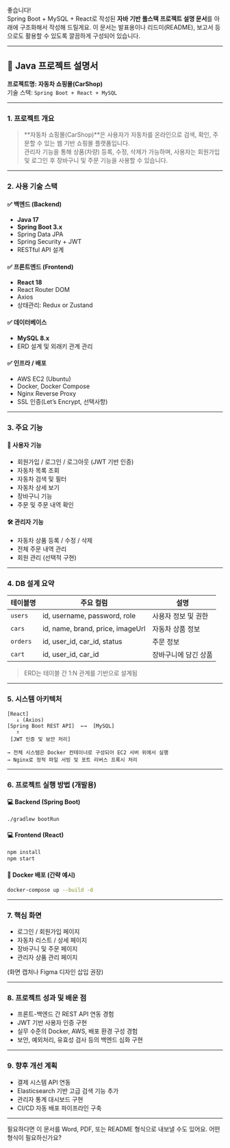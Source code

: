 좋습니다!  
Spring Boot + MySQL + React로 작성된 **자바 기반 풀스택 프로젝트 설명 문서**를 아래에 구조화해서 작성해 드릴게요. 이 문서는 발표용이나 리드미(README), 보고서 등으로도 활용할 수 있도록 깔끔하게 구성되어 있습니다.

---

## 📘 Java 프로젝트 설명서  
**프로젝트명: 자동차 쇼핑몰(CarShop)**  
기술 스택: `Spring Boot + React + MySQL`

---

### 1. 프로젝트 개요

> **자동차 쇼핑몰(CarShop)**은 사용자가 자동차를 온라인으로 검색, 확인, 주문할 수 있는 웹 기반 쇼핑몰 플랫폼입니다.  
> 관리자 기능을 통해 상품(차량) 등록, 수정, 삭제가 가능하며, 사용자는 회원가입 및 로그인 후 장바구니 및 주문 기능을 사용할 수 있습니다.

---

### 2. 사용 기술 스택

#### ✅ 백엔드 (Backend)
- **Java 17**
- **Spring Boot 3.x**
- Spring Data JPA
- Spring Security + JWT
- RESTful API 설계

#### ✅ 프론트엔드 (Frontend)
- **React 18**
- React Router DOM
- Axios
- 상태관리: Redux or Zustand

#### ✅ 데이터베이스
- **MySQL 8.x**
- ERD 설계 및 외래키 관계 관리

#### ✅ 인프라 / 배포
- AWS EC2 (Ubuntu)
- Docker, Docker Compose
- Nginx Reverse Proxy
- SSL 인증(Let’s Encrypt, 선택사항)

---

### 3. 주요 기능

#### 👤 사용자 기능
- 회원가입 / 로그인 / 로그아웃 (JWT 기반 인증)
- 자동차 목록 조회
- 자동차 검색 및 필터
- 자동차 상세 보기
- 장바구니 기능
- 주문 및 주문 내역 확인

#### 🛠 관리자 기능
- 자동차 상품 등록 / 수정 / 삭제
- 전체 주문 내역 관리
- 회원 관리 (선택적 구현)

---

### 4. DB 설계 요약

| 테이블명 | 주요 컬럼                        | 설명                        |
|----------|----------------------------------|-----------------------------|
| `users`  | id, username, password, role     | 사용자 정보 및 권한         |
| `cars`   | id, name, brand, price, imageUrl | 자동차 상품 정보            |
| `orders` | id, user_id, car_id, status      | 주문 정보                   |
| `cart`   | id, user_id, car_id              | 장바구니에 담긴 상품         |

> ERD는 테이블 간 1:N 관계를 기반으로 설계됨

---

### 5. 시스템 아키텍처

```plaintext
[React]
   ↓ (Axios)
[Spring Boot REST API]  ←→  [MySQL]
   ↑
 [JWT 인증 및 보안 처리]

→ 전체 시스템은 Docker 컨테이너로 구성되어 EC2 서버 위에서 실행
→ Nginx로 정적 파일 서빙 및 포트 리버스 프록시 처리
```

---

### 6. 프로젝트 실행 방법 (개발용)

#### 💻 Backend (Spring Boot)
```bash
./gradlew bootRun
```

#### 💻 Frontend (React)
```bash
npm install
npm start
```

#### 🐳 Docker 배포 (간략 예시)
```bash
docker-compose up --build -d
```

---

### 7. 핵심 화면

- 로그인 / 회원가입 페이지
- 자동차 리스트 / 상세 페이지
- 장바구니 및 주문 페이지
- 관리자 상품 관리 페이지

(화면 캡처나 Figma 디자인 삽입 권장)

---

### 8. 프로젝트 성과 및 배운 점

- 프론트-백엔드 간 REST API 연동 경험
- JWT 기반 사용자 인증 구현
- 실무 수준의 Docker, AWS, 배포 환경 구성 경험
- 보안, 예외처리, 유효성 검사 등의 백엔드 심화 구현

---

### 9. 향후 개선 계획

- 결제 시스템 API 연동
- Elasticsearch 기반 고급 검색 기능 추가
- 관리자 통계 대시보드 구현
- CI/CD 자동 배포 파이프라인 구축

---

필요하다면 이 문서를 Word, PDF, 또는 README 형식으로 내보낼 수도 있어요. 어떤 형식이 필요하신가요?
